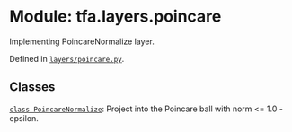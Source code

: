 <div itemscope itemtype="http://developers.google.com/ReferenceObject">
<meta itemprop="name" content="tfa.layers.poincare" />
<meta itemprop="path" content="Stable" />
</div>

# Module: tfa.layers.poincare

Implementing PoincareNormalize layer.



Defined in [`layers/poincare.py`](https://github.com/tensorflow/addons/tree/0.4-release/tensorflow_addons/layers/poincare.py).

<!-- Placeholder for "Used in" -->


## Classes

[`class PoincareNormalize`](../../tfa/layers/PoincareNormalize.md): Project into the Poincare ball with norm <= 1.0 - epsilon.

